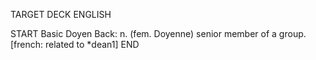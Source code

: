 TARGET DECK
ENGLISH

START
Basic
Doyen
Back: n. (fem. Doyenne) senior member of a group. [french: related to *dean1]
END
